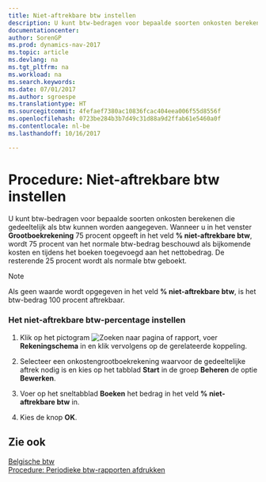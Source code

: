 ```yaml
---
title: Niet-aftrekbare btw instellen
description: U kunt btw-bedragen voor bepaalde soorten onkosten berekenen die gedeeltelijk als btw kunnen worden aangegeven. Wanneer u in het venster **Grootboekrekening** 75 procent opgeeft in het veld **% niet-aftrekbare btw**, wordt 75 procent van het normale btw-bedrag beschouwd als bijkomende kosten en tijdens het boeken toegevoegd aan het nettobedrag. De resterende 25 procent wordt als normale btw geboekt.
documentationcenter: 
author: SorenGP
ms.prod: dynamics-nav-2017
ms.topic: article
ms.devlang: na
ms.tgt_pltfrm: na
ms.workload: na
ms.search.keywords: 
ms.date: 07/01/2017
ms.author: sgroespe
ms.translationtype: HT
ms.sourcegitcommit: 4fefaef7380ac10836fcac404eea006f55d8556f
ms.openlocfilehash: 0723be284b3b7d49c31d88a9d2ffab61e5460a0f
ms.contentlocale: nl-be
ms.lasthandoff: 10/16/2017

---
```

# <a name="how-to-set-up-non-deductible-vat"></a>Procedure: Niet-aftrekbare btw instellen
U kunt btw-bedragen voor bepaalde soorten onkosten berekenen die gedeeltelijk als btw kunnen worden aangegeven. Wanneer u in het venster **Grootboekrekening** 75 procent opgeeft in het veld **% niet-aftrekbare btw**, wordt 75 procent van het normale btw-bedrag beschouwd als bijkomende kosten en tijdens het boeken toegevoegd aan het nettobedrag. De resterende 25 procent wordt als normale btw geboekt.  
  
> [!NOTE]  
>  Als geen waarde wordt opgegeven in het veld **% niet-aftrekbare btw**, is het btw-bedrag 100 procent aftrekbaar.  
  
### <a name="to-set-up-the-non-deductible-vat-percentage"></a>Het niet-aftrekbare btw-percentage instellen  
  
1.  Klik op het pictogram ![Zoeken naar pagina of rapport](media/ui-search/search_small.png "pictogram Zoeken naar pagina of rapport"), voer **Rekeningschema** in en klik vervolgens op de gerelateerde koppeling.  
  
2.  Selecteer een onkostengrootboekrekening waarvoor de gedeeltelijke aftrek nodig is en kies op het tabblad **Start** in de groep **Beheren** de optie **Bewerken**.  
  
3.  Voer op het sneltabblad **Boeken** het bedrag in het veld **% niet-aftrekbare btw** in.  
  
4.  Kies de knop **OK**.  
  
## <a name="see-also"></a>Zie ook  
 [Belgische btw](belgian-vat.md)   
 [Procedure: Periodieke btw-rapporten afdrukken](how-to-print-periodic-vat-reports.md)
